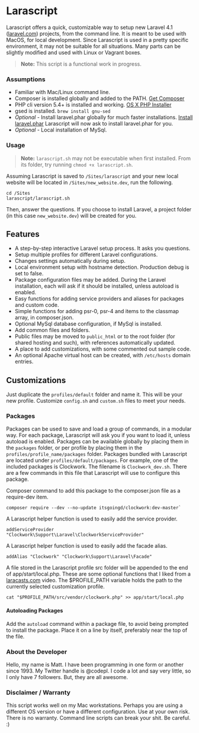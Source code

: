 # Larascript

Larascript offers a quick, customizable way to setup new Laravel 4.1 ([laravel.com](http://laravel.com)) projects, from the command line. It is meant to be used with MacOS, for local development. Since Larascript is used in a pretty specific environment, it may not be suitable for all situations. Many parts can be slightly modified and used with Linux or Vagrant boxes.

> **Note:** This script is a functional work in progress.


### Assumptions

- Familiar with Mac/Linux command line.
- Composer is installed globally and added to the PATH. [Get Composer](http://getcomposer.org)
- PHP cli version 5.4+ is installed and working. [OS X PHP Installer](http://php-osx.liip.ch)
- gsed is installed. `brew install gnu-sed`
- _Optional_ - Install laravel.phar globally for much faster installations. [Install laravel.phar](http://laravel.com/docs/installation#install-laravel) Larascript will now ask to install laravel.phar for you.
- _Optional_ - Local installation of MySql.


### Usage

> **Note:** `larascript.sh` may not be executable when first installed. From its folder, try running `chmod +x larascript.sh`.

Assuming Larascript is saved to `/Sites/larascript` and your new local website will be located in `/Sites/new_website.dev`, run the following.

```shell
cd /Sites
larascript/larascript.sh
```
Then, answer the questions. If you choose to install Laravel, a project folder (in this case `new_website.dev`) will be created for you.


## Features

- A step-by-step interactive Laravel setup process. It asks you questions.
- Setup multiple profiles for different Laravel configurations.
- Changes settings automatically during setup.
- Local environment setup with hostname detection. Production debug is set to false.
- Package configuration files may be added. During the Laravel installation, each will ask if it should be installed, unless autoload is enabled.
- Easy functions for adding service providers and aliases for packages and custom code.
- Simple functions for adding psr-0, psr-4 and items to the classmap array, in composer.json.
- Optional MySql database configuration, if MySql is installed.
- Add common files and folders.
- Public files may be moved to `public_html` or to the root folder (for shared hosting and such), with references automatically updated.
- A place to add customizations, with some commented out sample code.
- An optional Apache virtual host can be created, with `/etc/hosts` domain entries.


## Customizations

Just duplicate the `profiles/default` folder and name it. This will be your new profile. Customize `config.sh` and `custom.sh` files to meet your needs.

### Packages

Packages can be used to save and load a group of commands, in a modular way. For each package, Larascript will ask you if you want to load it, unless autoload is enabled. Packages can be available globally by placing them in the `packages` folder, or per profile by placing them in the `profiles/profile_name/packages` folder. Packages bundled with Larascript are located under `profiles/default/packages`. For example, one of the included packages is Clockwork. The filename is `Clockwork_dev.sh`. There are a few commands in this file that Larascript will use to configure this package.

Composer command to add this package to the composer.json file as a require-dev item.
```
composer require --dev --no-update itsgoingd/clockwork:dev-master`
```

A Larascript helper function is used to easily add the service provider.
```
addServiceProvider "Clockwork\Support\Laravel\ClockworkServiceProvider"
```

A Larascript helper function is used to easily add the facade alias.
```
addAlias "Clockwork" "Clockwork\Support\Laravel\Facade"
```

A file stored in the Larascript profile src folder will be appended to the end of app/start/local.php. These are some optional functions that I liked from a [laracasts.com](https://laracasts.com) video. The $PROFILE_PATH variable holds the path to the currently selected customization profile.
```
cat "$PROFILE_PATH/src/vendor/clockwork.php" >> app/start/local.php
```

#### Autoloading Packages

Add the `autoload` command within a package file, to avoid being prompted to install the package. Place it on a line by itself, preferably near the top of the file.


### About the Developer

Hello, my name is Matt. I have been programming in one form or another since 1993. My Twitter handle is @codepl. I code a lot and say very little, so I only have 7 followers. But, they are all awesome.


### Disclaimer / Warranty

This script works well on my Mac workstations. Perhaps you are using a different OS version or have a different configuration. Use at your own risk. There is no warranty. Command line scripts can break your shit. Be careful. :)

